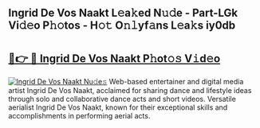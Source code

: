 ## Ingrid De Vos Naakt L𝚎a𝚔ed N𝚞𝚍e - Part-LGk Vi𝚍𝚎o P𝚑𝚘tos - H𝚘𝚝 O𝚗𝚕yf𝚊ns L𝚎a𝚔s iy0db

# <h2><a href="http://kfdb31.oniu.top/?m=Ingrid+De+Vos+Naakt">🔗👉 🔴 Ingrid De Vos Naakt P𝚑ot𝚘𝚜 V𝚒d𝚎o</a></h2>

[![Ingrid De Vos Naakt Nu𝚍e𝚜](https://i.imgur.com/0qMVB7G.gif)](http://kfdb31.oniu.top/?m=Ingrid+De+Vos+Naakt)
Web-based entertainer and digital media artist Ingrid De Vos Naakt, acclaimed for sharing dance and lifestyle ideas through solo and collaborative dance acts and short videos. Versatile aerialist Ingrid De Vos Naakt, known for their exceptional skills and accomplishments in performing aerial acts.  
